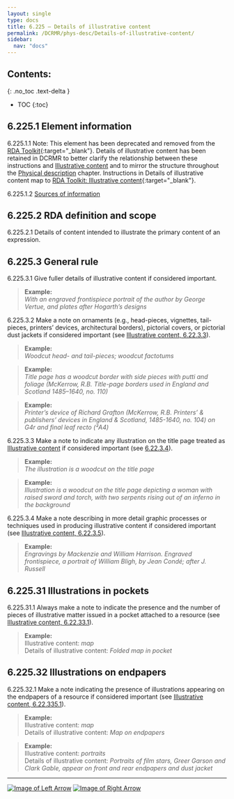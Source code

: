 ```yaml
---
layout: single
type: docs
title: 6.225 — Details of illustrative content
permalink: /DCRMR/phys-desc/Details-of-illustrative-content/
sidebar:
  nav: "docs"
---
```


## Contents:
{: .no_toc .text-delta }

- TOC
{:toc}

## 6.225.1 Element information

<a name="6.225.1.1">6.225.1.1</a> Note: This element has been deprecated and removed from the [RDA Toolkit](https://www.rdatoolkit.org/){:target="_blank"}. Details of illustrative content has been retained in DCRMR to better clarify the relationship between these instructions and [Illustrative content](/DCRMR/phys-desc/Illustrative-content/) and to mirror the structure throughout the [Physical description](/DCRMR/phys-desc/) chapter. Instructions in Details of illustrative content map to [RDA Toolkit: Illustrative content](https://access.rdatoolkit.org/Content/Index?externalId=en-US_ala-126a56dc-d07f-34bf-9e42-0bfa48a3e574){:target="_blank"}.

<a name="6.225.1.2">6.225.1.2</a> [Sources of information](/DCRMR/phys-desc/#6011-sources-of-information) 

## 6.225.2 RDA definition and scope

<a name="6.225.2.1">6.225.2.1</a> Details of content intended to illustrate the primary content of an expression.

## 6.225.3 General rule

<a name="6.225.3.1">6.225.3.1</a> Give fuller details of illustrative content if considered important. 

>**Example:**  
><CITE>With an engraved frontispiece portrait of the author by George Vertue, and plates after Hogarth’s designs</CITE>

<a name="6.225.3.2">6.225.3.2</a> Make a note on ornaments (e.g., head-pieces, vignettes, tail-pieces, printers’ devices, architectural borders), pictorial covers, or pictorial dust jackets if considered important (see [Illustrative content, 6.22.3.3](/DCRMR/phys-desc/Illustrative-content/#6.22.3.3)). 

>**Example:**  
><CITE>Woodcut head- and tail-pieces; woodcut factotums</CITE>

>**Example:**  
><CITE>Title page has a woodcut border with side pieces with putti and foliage (McKerrow, R.B. Title-page borders used in England and Scotland 1485–1640, no. 110)</CITE>  

>**Example:**  
><CITE>Printer’s device of Richard Grafton (McKerrow, R.B. Printers’ & publishers’ devices in England & Scotland, 1485-1640, no. 104) on G4r and final leaf recto (²A4)</CITE>

<a name="6.225.3.3">6.225.3.3</a> Make a note to indicate any illustration on the title page treated as [Illustrative content](/DCRMR/phys-desc/Illustrative-content/) if considered important (see [6.22.3.4](/DCRMR/phys-desc/Illustrative-content/#6.22.3.4)).

>**Example:**  
><CITE>The illustration is a woodcut on the title page</CITE>

>**Example:**  
><CITE>Illustration is a woodcut on the title page depicting a woman with raised sword and torch, with two serpents rising out of an inferno in the background</CITE>

<a name="6.225.3.4">6.225.3.4</a> Make a note describing in more detail graphic processes or techniques used in producing illustrative content if considered important (see [Illustrative content, 6.22.3.5](/DCRMR/phys-desc/Illustrative-content/#6.22.3.5)). 

>**Example:**  
> <CITE>Engravings by Mackenzie and William Harrison. Engraved frontispiece, a portrait of William Bligh, by Jean Condé; after J. Russell</CITE>

## 6.225.31 Illustrations in pockets 

<a name="6.225.31.1">6.225.31.1</a> Always make a note to indicate the presence and the number of pieces of illustrative matter issued in a pocket attached to a resource (see [Illustrative content, 6.22.33.1](/DCRMR/phys-desc/Illustrative-content/#6.22.33.1)).

>**Example:**  
>Illustrative content: <CITE>map</CITE>  
>Details of illustrative content: <CITE>Folded map in pocket</CITE>  

## 6.225.32 Illustrations on endpapers 

<a name="6.225.32.1">6.225.32.1</a> Make a note indicating the presence of illustrations appearing on the endpapers of a resource if considered important (see [Illustrative content, 6.22.335.1](/DCRMR/phys-desc/Illustrative-content/#6.22.335.1)).

>**Example:**  
>Illustrative content: <CITE>map</CITE>  
>Details of illustrative content: <CITE>Map on endpapers</CITE> 

>**Example:**  
>Illustrative content: <CITE>portraits</CITE>  
>Details of illustrative content: <CITE>Portraits of film stars, Greer Garson and Clark Gable, appear on front and rear endpapers and dust jacket</CITE>

---

[![Image of Left Arrow](https://rbms-bsc.github.io/DCRMR/assets/pictures/navigation/Arrow_Left.png "6.22 — Illustrative content")](/DCRMR/phys-desc/Illustrative-content/) [![Image of Right Arrow](https://rbms-bsc.github.io/DCRMR/assets/pictures/navigation/Arrow_Right.png "6.23 — Color content")](/DCRMR/phys-desc/Color-content/)
